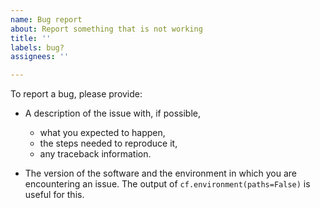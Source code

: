 ```yaml
---
name: Bug report
about: Report something that is not working
title: ''
labels: bug?
assignees: ''

---
```


To report a bug, please provide:

* A description of the issue with, if possible,
  - what you expected to happen,
  - the steps needed to reproduce it,
  - any traceback information.
  
* The version of the software and the environment in which you are encountering an issue. The output of `cf.environment(paths=False)` is useful for this.

